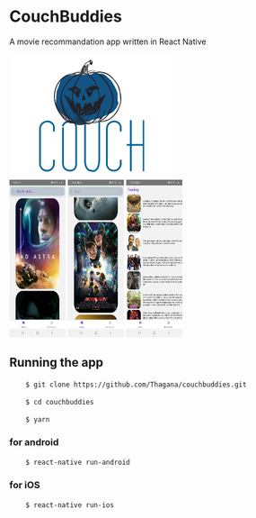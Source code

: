 # CouchBuddies

A movie recommandation app written in React Native

<div style="max-width: 500px;margin: auto;">
    <img src="./app_assets/couch.png" alt="CouchBuddies Logo">
</div>
<div style="max-width: 800px;margin: auto;">
    <img src="./app_assets/screen_2.jpeg" alt="screen shot 1" style="width: 100px; height: 280px;">
        <img src="./app_assets/screen_1.jpeg" alt="screen shot 1" style="width: 100px; height: 280px;">
            <img src="./app_assets/screen_3.jpeg" alt="screen shot 1" style="width: 100px; height: 280px;">
<div>

## Running the app

```bash
    $ git clone https://github.com/Thagana/couchbuddies.git
```

```bash
    $ cd couchbuddies
```

```bash
    $ yarn
```

### for android

```bash
    $ react-native run-android
```

### for iOS

```bash
    $ react-native run-ios
```
